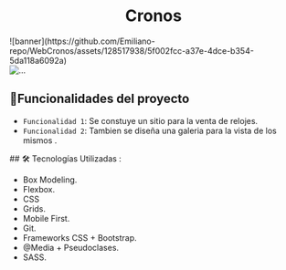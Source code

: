<h1 align="center">Cronos</h1>
![banner](https://github.com/Emiliano-repo/WebCronos/assets/128517938/5f002fcc-a37e-4dce-b354-5da118a6092a)

<div id="indicators-carousel" class="relative w-full" data-carousel="static">
    <!-- Carousel wrapper -->
    <div class="relative h-56 overflow-hidden rounded-lg md:h-96">
         <!-- Item 1 -->
        <div class="hidden duration-700 ease-in-out" data-carousel-item="active">
            <img src="https://github.com/Emiliano-repo/WebCronos/assets/128517938/5f002fcc-a37e-4dce-b354-5da118a6092a" class="absolute block w-full -translate-x-1/2 -translate-y-1/2 top-1/2 left-1/2" alt="...">
        </div>
          </div>
      







## :hammer:Funcionalidades del proyecto
- `Funcionalidad 1`: Se constuye un sitio para la venta de relojes. 
- `Funcionalidad 2`: Tambien se diseña una galeria para la vista de los mismos . 

\## 🛠️ Tecnologías Utilizadas : 
- Box Modeling.
- Flexbox.
- CSS
- Grids.
- Mobile First.
- Git.
- Frameworks CSS + Bootstrap.
- @Media + Pseudoclases.
- SASS. 
